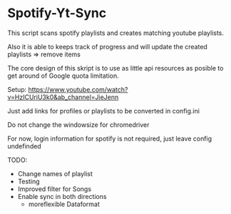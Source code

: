 # Spotify-Yt-Sync

This script scans spotify playlists and creates matching youtube playlists.

Also it is able to keeps track of progress and will update the created playlists => remove items

The core design of this skript is to use as little api resources as posible to get around of Google quota limitation.

Setup:
https://www.youtube.com/watch?v=HzICUriU3k0&ab_channel=JieJenn

Just add links for profiles or playlists to be converted in config.ini



Do not change the windowsize for chromedriver


For now, login information for spotify is not required, just leave config undefinded


TODO:
- Change names of playlist
- Testing
- Improved filter for Songs
- Enable sync in both directions
  - moreflexible Dataformat
